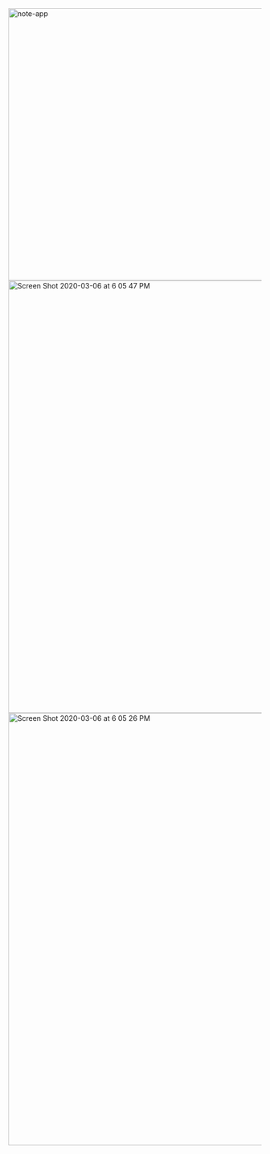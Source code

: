 <img width="542" alt="note-app" src="https://user-images.githubusercontent.com/43684968/76134692-2f08cc80-5fd5-11ea-8aa5-547a671cea1e.png">
<img width="861" alt="Screen Shot 2020-03-06 at 6 05 47 PM" src="https://user-images.githubusercontent.com/43684968/76134698-329c5380-5fd5-11ea-98f7-b762b786f07e.png">
<img width="861" alt="Screen Shot 2020-03-06 at 6 05 26 PM" src="https://user-images.githubusercontent.com/43684968/76134701-3334ea00-5fd5-11ea-9d1f-94efa8846d91.png">
